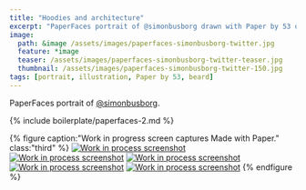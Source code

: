 ```yaml
---
title: "Hoodies and architecture"
excerpt: "PaperFaces portrait of @simonbusborg drawn with Paper by 53 on an iPad."
image: 
  path: &image /assets/images/paperfaces-simonbusborg-twitter.jpg 
  feature: *image
  teaser: /assets/images/paperfaces-simonbusborg-twitter-teaser.jpg
  thumbnail: /assets/images/paperfaces-simonbusborg-twitter-150.jpg
tags: [portrait, illustration, Paper by 53, beard]
---
```


PaperFaces portrait of [@simonbusborg](https://twitter.com/simonbusborg).

{% include boilerplate/paperfaces-2.md %}

{% figure caption:"Work in progress screen captures Made with Paper." class:"third" %}
[![Work in process screenshot](/assets/images/paperfaces-simonbusborg-process-1-600.jpg)](/assets/images/paperfaces-simonbusborg-process-1-lg.jpg) [![Work in process screenshot](/assets/images/paperfaces-simonbusborg-process-2-600.jpg)](/assets/images/paperfaces-simonbusborg-process-2-lg.jpg) [![Work in process screenshot](/assets/images/paperfaces-simonbusborg-process-3-600.jpg)](/assets/images/paperfaces-simonbusborg-process-3-lg.jpg) [![Work in process screenshot](/assets/images/paperfaces-simonbusborg-process-4-600.jpg)](/assets/images/paperfaces-simonbusborg-process-4-lg.jpg) [![Work in process screenshot](/assets/images/paperfaces-simonbusborg-process-5-600.jpg)](/assets/images/paperfaces-simonbusborg-process-5-lg.jpg)
{% endfigure %}
